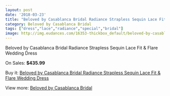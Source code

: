 ```yaml
---
layout: post
date: '2018-03-23'
title: "Beloved by Casablanca Bridal Radiance Strapless Sequin Lace Fit & Flare Wedding Dress"
category: Beloved by Casablanca Bridal
tags: ["dress","lace","radiance","special","bridal"]
image: http://img.eudances.com/16353-thickbox_default/beloved-by-casablanca-bridal-radiance-strapless-sequin-lace-fit-flare-wedding-dress.jpg
---
```

Beloved by Casablanca Bridal Radiance Strapless Sequin Lace Fit & Flare Wedding Dress

On Sales: **$435.99**
<a href="https://www.eudances.com/en/beloved-by-casablanca-bridal/4815-beloved-by-casablanca-bridal-radiance-strapless-sequin-lace-fit-flare-wedding-dress.html"><amp-img layout="responsive" width="600" height="600" src="//img.eudances.com/16353-thickbox_default/beloved-by-casablanca-bridal-radiance-strapless-sequin-lace-fit-flare-wedding-dress.jpg" alt="Beloved by Casablanca Bridal Radiance Strapless Sequin Lace Fit & Flare Wedding Dress 0" /></a>
<a href="https://www.eudances.com/en/beloved-by-casablanca-bridal/4815-beloved-by-casablanca-bridal-radiance-strapless-sequin-lace-fit-flare-wedding-dress.html"><amp-img layout="responsive" width="600" height="600" src="//img.eudances.com/16355-thickbox_default/beloved-by-casablanca-bridal-radiance-strapless-sequin-lace-fit-flare-wedding-dress.jpg" alt="Beloved by Casablanca Bridal Radiance Strapless Sequin Lace Fit & Flare Wedding Dress 1" /></a>
<a href="https://www.eudances.com/en/beloved-by-casablanca-bridal/4815-beloved-by-casablanca-bridal-radiance-strapless-sequin-lace-fit-flare-wedding-dress.html"><amp-img layout="responsive" width="600" height="600" src="//img.eudances.com/16354-thickbox_default/beloved-by-casablanca-bridal-radiance-strapless-sequin-lace-fit-flare-wedding-dress.jpg" alt="Beloved by Casablanca Bridal Radiance Strapless Sequin Lace Fit & Flare Wedding Dress 2" /></a>

Buy it: [Beloved by Casablanca Bridal Radiance Strapless Sequin Lace Fit & Flare Wedding Dress](https://www.eudances.com/en/beloved-by-casablanca-bridal/4815-beloved-by-casablanca-bridal-radiance-strapless-sequin-lace-fit-flare-wedding-dress.html "Beloved by Casablanca Bridal Radiance Strapless Sequin Lace Fit & Flare Wedding Dress")

View more: [Beloved by Casablanca Bridal](https://www.eudances.com/en/89-beloved-by-casablanca-bridal "Beloved by Casablanca Bridal")